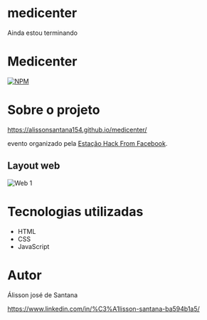 # medicenter
Ainda estou terminando 

# Medicenter
[![NPM](https://img.shields.io/npm/l/react)](https://github.com/alissonsantana154/medicenter/blob/master/LICENSE) 

# Sobre o projeto

https://alissonsantana154.github.io/medicenter/

 evento organizado pela [Estação Hack From Facebook](https://estacaohack.fb.com/ "Site Estação Hack From Facebook ").


## Layout web

![Web 1]()

# Tecnologias utilizadas


- HTML 
- CSS
- JavaScript


# Autor
Álisson josé de Santana

https://www.linkedin.com/in/%C3%A1lisson-santana-ba594b1a5/

